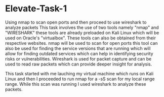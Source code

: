 # Elevate-Task-1
Using nmap to scan open ports and then proceed to use wireshark to analyze packets
This task involves the use of two tools namely "nmap" and "WIRESHARK" these tools are already preloaded on Kali Linux which will be used on Oracle's "virtualbox". These tools can also be obtained from their respective websites.
nmap will be used to scan for open ports this tool can also be used for finding the service versions that are running which will allow for finding outdated services which can help in identifying security risks or vulnerabilities.
Wireshark is used for packet capture and can be used to read raw packets which can provide deeper insight for analysis.


This task started with me lauching my virtual machine which runs on Kali Linux and then I proceeded to run nmap for a -sS scan for my local range range. While this scan was running I used wireshark to analyze these packets.
